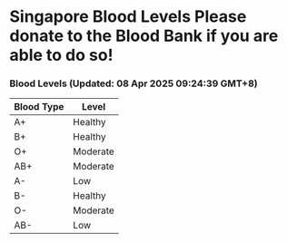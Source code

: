 Singapore Blood Levels
 Please donate to the Blood Bank if you are able to do so!
================================================================================================================================

### Blood Levels (Updated: 08 Apr 2025 09:24:39 GMT+8)
| Blood Type | Level     |
|------------|-----------|
| A+     | Healthy |
| B+     | Healthy |
| O+     | Moderate |
| AB+     | Moderate |
| A-     | Low |
| B-     | Healthy |
| O-     | Moderate |
| AB-     | Low |

